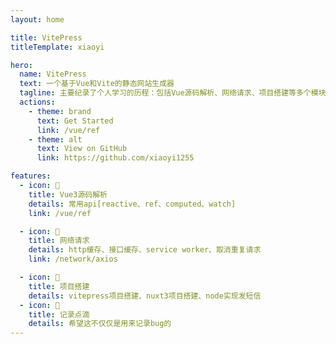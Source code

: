 ```yaml
---
layout: home

title: VitePress
titleTemplate: xiaoyi

hero:
  name: VitePress
  text: 一个基于Vue和Vite的静态网站生成器
  tagline: 主要纪录了个人学习的历程：包括Vue源码解析、网络请求、项目搭建等多个模块，当然也会持续更新
  actions:
    - theme: brand
      text: Get Started
      link: /vue/ref
    - theme: alt
      text: View on GitHub
      link: https://github.com/xiaoyi1255

features:
  - icon: 📝
    title: Vue3源码解析
    details: 常用api[reactive、ref、computed、watch]
    link: /vue/ref

  - icon: 📝
    title: 网络请求
    details: http缓存、接口缓存、service worker、取消重复请求
    link: /network/axios

  - icon: 📝
    title: 项目搭建
    details: vitepress项目搭建、nuxt3项目搭建、node实现发短信
  - icon: 🚀
    title: 记录点滴
    details: 希望这不仅仅是用来记录bug的
---
```

